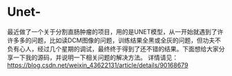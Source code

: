 # Unet-
最近做了一个关于分割直肠肿瘤的项目，用的是UNET模型，从一开始就遇到了许许多多的问题，比如读DCM图像的问题，训练结果全黑或全灰的问题，但功夫不负有心人，经过几个星期的调试，最终终于得到了还不错的结果。下面想给大家分享一下我的源码，并说明一下相关问题的解决方法。 
详情请见：  https://blog.csdn.net/weixin_43622131/article/details/90168679

